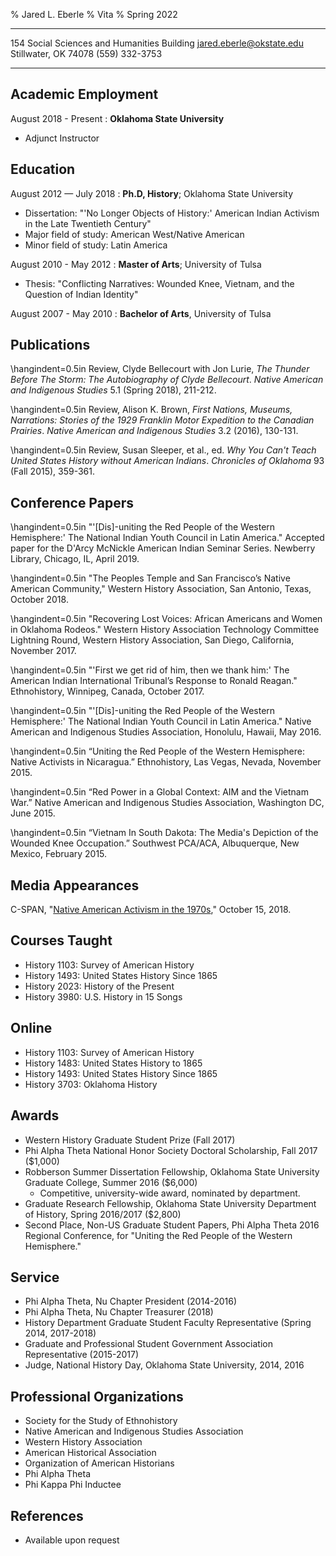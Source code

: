 % Jared L. Eberle
% Vita
% Spring 2022

-------------------                                   ----------------------------
154 Social Sciences and Humanities Building           jared.eberle@okstate.edu
Stillwater, OK 74078   				                        (559) 332-3753
-------------------                                   ----------------------------

## Academic Employment

August 2018 - Present
: 	**Oklahoma State University**

- Adjunct Instructor

## Education

August 2012 — July 2018
 :	**Ph.D, History**;  Oklahoma State University

- Dissertation: "'No Longer Objects of History:' American Indian Activism in the Late Twentieth Century"
- Major field of study: American West/Native American
- Minor field of study: Latin America

August 2010 - May 2012
  : **Master of Arts**; University of Tulsa

- Thesis: "Conflicting Narratives: Wounded Knee, Vietnam, and the Question of Indian Identity"

August 2007 - May 2010
:	**Bachelor of Arts**, University of Tulsa


## Publications

\hangindent=0.5in Review, Clyde Bellecourt with Jon Lurie, *The Thunder Before The Storm: The Autobiography of 
Clyde Bellecourt*. *Native American and Indigenous Studies* 5.1 (Spring 2018), 211-212.

<!--- 
\hangindent=0.5in Review, David H. DeJong, *American Indian Treaties: A Guide 
to Ratified and Unratified Colonial, United States, State, Foreign, and 
Intertribal Treaties and Agreements, 1607-1911*. *Chronicles of Oklahoma* 95 
(Spring 2017), 104-105. 
-->

\hangindent=0.5in Review, Alison K. Brown, *First Nations, Museums, Narrations: Stories of the 1929 Franklin Motor Expedition to the Canadian Prairies*. *Native American and Indigenous Studies* 3.2 (2016), 130-131.

\hangindent=0.5in Review, Susan Sleeper, et al., ed. *Why You Can't Teach 
United States History without American Indians*. *Chronicles of Oklahoma* 93 
(Fall 2015), 359-361.

<!---
\hangindent=0.5in Review, Mike Burns, *The Only One Living to Tell: The 
Autobiography of a Yavapai Indian*, edited by Gregory McNamee. *Chronicles of 
Oklahoma* 92 (Fall 2014), 369-370. 
-->


## Conference Papers

\hangindent=0.5in "'[Dis]-uniting the Red People of the Western Hemisphere:' The National Indian Youth Council in Latin America." Accepted paper for the D'Arcy McNickle American Indian Seminar Series. Newberry Library, Chicago, IL, April 2019.

\hangindent=0.5in "The Peoples Temple and San Francisco’s Native American Community," Western History Association, San Antonio, Texas, October 2018. 

\hangindent=0.5in "Recovering Lost Voices: African Americans and Women in Oklahoma Rodeos." Western History Association Technology Committee Lightning Round, Western History Association, San Diego, California, November 2017.

\hangindent=0.5in "'First we get rid of him, then we thank him:' The American Indian International Tribunal’s Response to Ronald Reagan." Ethnohistory, 
Winnipeg, Canada, October 2017.

\hangindent=0.5in "'[Dis]-uniting the Red People of the Western Hemisphere:' The National Indian Youth Council in Latin America." Native American and Indigenous Studies Association, Honolulu, Hawaii, May 2016.

\hangindent=0.5in “Uniting the Red People of the Western Hemisphere: Native Activists in Nicaragua.” Ethnohistory, Las Vegas, Nevada, November 2015.

\hangindent=0.5in “Red Power in a Global Context: AIM and the Vietnam War.” Native American and Indigenous Studies Association, Washington DC, June 2015.
 
\hangindent=0.5in “Vietnam In South Dakota: The Media's Depiction of the Wounded Knee Occupation.” Southwest PCA/ACA, Albuquerque, New Mexico, February 2015.


## Media Appearances

C-SPAN, "[Native American Activism in the 1970s](https://www.c-span.org/video/?453206-7/native-american-activism-1970s)," October 15, 2018.

## Courses Taught

- History 1103: Survey of American History
- History 1493: United States History Since 1865
- History 2023: History of the Present
- History 3980: U.S. History in 15 Songs

## Online

- History 1103: Survey of American History
- History 1483: United States History to 1865
- History 1493: United States History Since 1865
- History 3703: Oklahoma History

## Awards

- Western History Graduate Student Prize (Fall 2017)
- Phi Alpha Theta National Honor Society Doctoral Scholarship, Fall 2017 ($1,000)
- Robberson Summer Dissertation Fellowship, Oklahoma State University Graduate College, Summer 2016 ($6,000)
	- Competitive, university-wide award, nominated by department.
- Graduate Research Fellowship, Oklahoma State University Department of History, Spring 2016/2017 ($2,800)
- Second Place, Non-US Graduate Student Papers, Phi Alpha Theta 2016 Regional Conference, for "Uniting the Red People of the Western Hemisphere."

## Service

- Phi Alpha Theta, Nu Chapter President (2014-2016)
- Phi Alpha Theta, Nu Chapter Treasurer (2018)
- History Department Graduate Student Faculty Representative (Spring 2014, 2017-2018)
- Graduate and Professional Student Government Association Representative (2015-2017)
- Judge, National History Day, Oklahoma State University, 2014, 2016

## Professional Organizations

- Society for the Study of Ethnohistory
- Native American and Indigenous Studies Association
- Western History Association
- American Historical Association
- Organization of American Historians
- Phi Alpha Theta
- Phi Kappa Phi Inductee


## References

- Available upon request
